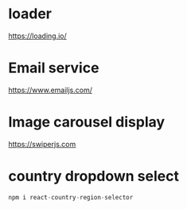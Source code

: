 # loader

https://loading.io/

# Email service

https://www.emailjs.com/

# Image carousel display

https://swiperjs.com

# country dropdown select

```js
npm i react-country-region-selector
```
